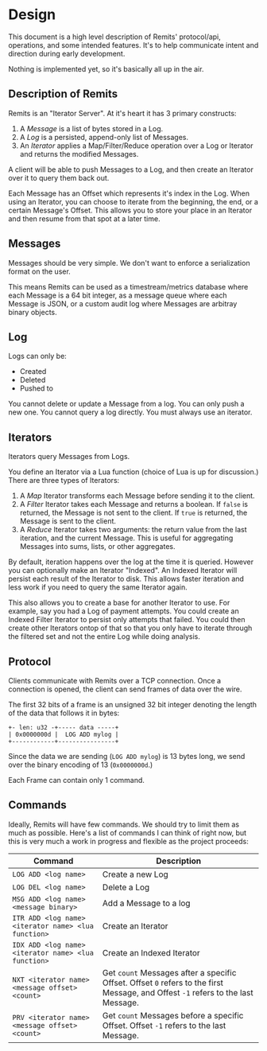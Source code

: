 Design
======

This document is a high level description of Remits' protocol/api, operations,
and some intended features. It's to help communicate intent and direction during
early development.

Nothing is implemented yet, so it's basically all up in the air.

## Description of Remits

Remits is an "Iterator Server". At it's heart it has 3 primary constructs:

  1. A *Message* is a list of bytes stored in a Log.
  2. A *Log* is a persisted, append-only list of Messages.
  3. An *Iterator* applies a Map/Filter/Reduce operation over a Log or Iterator
     and returns the modified Messages.

A client will be able to push Messages to a Log, and then create an Iterator
over it to query them back out.

Each Message has an Offset which represents it's index in the Log. When using
an Iterator, you can choose to iterate from the beginning, the end, or a certain
Message's Offset. This allows you to store your place in an Iterator and then
resume from that spot at a later time.

## Messages

Messages should be very simple.
We don't want to enforce a serialization format on the user.

This means Remits can be used as a timestream/metrics database where each
Message is a 64 bit integer, as a message queue where each Message is JSON, or
a custom audit log where Messages are arbitray binary objects.

## Log

Logs can only be:
  * Created
  * Deleted
  * Pushed to

You cannot delete or update a Message from a log. You can only push a new one.
You cannot query a log directly. You must always use an iterator.

## Iterators

Iterators query Messages from Logs.

You define an Iterator via a Lua function (choice of Lua is up for discussion.)
There are three types of Iterators:
  1. A *Map* Iterator transforms each Message before sending it to the client. 
  2. A *Filter* Iterator takes each Message and returns a boolean. If `false`
     is returned, the Message is not sent to the client. If `true` is returned,
     the Message is sent to the client.
  3. A *Reduce* Iterator takes two arguments: the return value from the last
     iteration, and the current Message. This is useful for aggregating Messages
     into sums, lists, or other aggregates.

By default, iteration happens over the log at the time it is queried.
However you can optionally make an Iterator "Indexed".  An Indexed Iterator
will persist each result of the Iterator to disk. This allows faster iteration
and less work if you need to query the same Iterator again.

This also allows you to create a base for another Iterator to use.
For example, say you had a Log of payment attempts. You could create an Indexed
Filter Iterator to persist only attempts that failed. You could then create
other Iterators ontop of that so that you only have to iterate through the
filtered set and not the entire Log while doing analysis.

## Protocol

Clients communicate with Remits over a TCP connection.
Once a connection is opened, the client can send frames of data over the wire.

The first 32 bits of a frame is an unsigned 32 bit integer denoting the length
of the data that follows it in bytes:

```
+- len: u32 -+----- data -----+
| 0x0000000d |  LOG ADD mylog |
+------------+----------------+
```

Since the data we are sending (`LOG ADD mylog`) is 13 bytes long, we send over
the binary encoding of 13 (`0x0000000d`.)

Each Frame can contain only 1 command.

## Commands

Ideally, Remits will have few commands. We should try to limit them as much as
possible. Here's a list of commands I can think of right now, but this is very
much a work in progress and flexible as the project proceeds:

Command                                             | Description
----------------------------------------------------|----------------
`LOG ADD <log name>`                                | Create a new Log
`LOG DEL <log name>`                                | Delete a Log
`MSG ADD <log name> <message binary>`               | Add a Message to a log
`ITR ADD <log name> <iterator name> <lua function>` | Create an Iterator
`IDX ADD <log name> <iterator name> <lua function>` | Create an Indexed Iterator
`NXT <iterator name> <message offset> <count>`      | Get `count` Messages after a specific Offset. Offset `0` refers to the first Message, and Offest `-1` refers to the last Message.
`PRV <iterator name> <message offset> <count>`      | Get `count` Messages before a specific Offset. Offset `-1` refers to the last Message.

